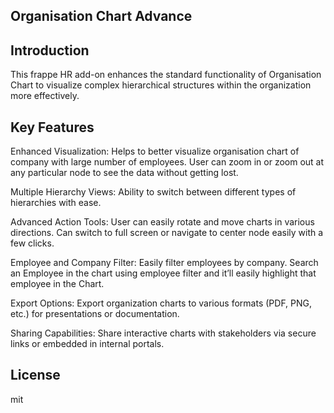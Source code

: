 ## Organisation Chart Advance

## Introduction

This frappe HR add-on enhances the standard functionality of Organisation Chart to visualize complex hierarchical structures within the organization more effectively.

## Key Features

Enhanced Visualization: Helps to better visualize organisation chart of company with large number of employees. User can zoom in or zoom out at any particular node to see the data without getting lost. 

Multiple Hierarchy Views: Ability to switch between different types of hierarchies with ease.

Advanced Action Tools: User can easily rotate and move charts in various directions. Can switch to full screen or navigate to center node easily with a few clicks. 

Employee and Company Filter: Easily filter employees by company. Search an Employee in the chart using employee filter and it’ll easily highlight that employee in the Chart.

Export Options: Export organization charts to various formats (PDF, PNG, etc.) for presentations or documentation.

Sharing Capabilities: Share interactive charts with stakeholders via secure links or embedded in internal portals.

## License

mit

